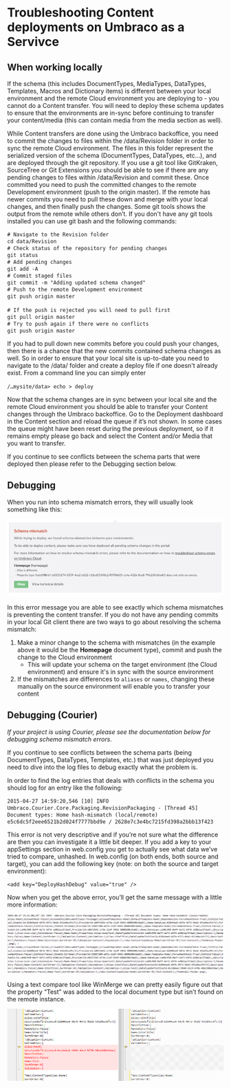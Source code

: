 # Troubleshooting Content deployments on Umbraco as a Servivce

## When working locally

If the schema (this includes DocumentTypes, MediaTypes, DataTypes, Templates, Macros and Dictionary items) is different between your local environment and the remote Cloud environment you are deploying to - you cannot do a Content transfer. You will need to deploy these schema updates to ensure that the environments are in-sync before continuing to transfer your content/media (this can contain media from the media section as well).

While Content transfers are done using the Umbraco backoffice, you need to commit the changes to files within the /data/Revision folder in order to sync the remote Cloud environment. The files in this folder represent the serialized version of the schema (DocumentTypes, DataTypes, etc...), and are deployed through the git repository.
If you use a git tool like GitKraken, SourceTree or Git Extensions you should be able to see if there are any pending changes to files within /data/Revision and commit these. Once committed you need to push the committed changes to the remote Development environment (push to the origin master). If the remote has newer commits you need to pull these down and merge with your local changes, and then finally push the changes. Some git tools shows the output from the remote while others don’t.
If you don't have any git tools installed you can use git bash and the following commands:

    # Navigate to the Revision folder
    cd data/Revision
    # Check status of the repository for pending changes
    git status
    # Add pending changes
    git add -A
    # Commit staged files
    git commit -m "Adding updated schema changed"
    # Push to the remote Development environment
    git push origin master
    
    # If the push is rejected you will need to pull first
    git pull origin master
    # Try to push again if there were no conflicts
    git push origin master

If you had to pull down new commits before you could push your changes, then there is a chance that the new commits contained schema changes as well. So in order to ensure that your local site is up-to-date you need to navigate to the /data/ folder and create a deploy  file if one doesn't already exist. From a command line you can simply enter

`/…mysite/data> echo > deploy` 

Now that the schema changes are in sync between your local site and the remote Cloud environment you should be able to transfer your Content changes through the Umbraco backoffice. Go to the Deployment dashboard in the Content section and reload the queue if it’s not shown. In some cases the queue might have been reset during the previous deployment, so if it remains empty please go back and select the Content and/or Media that you want to transfer.

If you continue to see conflicts between the schema parts that were deployed then please refer to the Debugging section below.

## Debugging

When you run into schema mismatch errors, they will usually look something like this:

![Schema Mismatch error message](images/schema-mismatch-on-transfer.png)

In this error message you are able to see exactly which schema mismatches is preventing the content transfer. If you do not have any pending commits in your local Git client there are two ways to go about resolving the schema mismatch:

1. Make a minor change to the schema with mismatches (in the example above it would be the **Homepage** document type), commit and push the change to the Cloud environment
    * This will update your schema on the target environment (the Cloud environment) and ensure it's in sync with the source environment
2. If the mismatches are differences to `aliases` or `names`, changing these manually on the source environment will enable you to transfer your content

## Debugging (Courier)

*If your project is using Courier, please see the documentation below for debugging schema mismatch errors.*

If you continue to see conflicts between the schema parts (being DocumentTypes, DataTypes, Templates, etc.) that was just deployed you need to dive into the log files to debug exactly what the problem is.

In order to find the log entries that deals with conflicts in the schema you should log for an entry like the following:


    2015-04-27 14:59:20,546 [10] INFO  Umbraco.Courier.Core.Packaging.RevisionPackaging - [Thread 45] Document types: Home hash-mismatch (local/remote) e5c6dc5f2eee6521b2d024f7777bbd9e / 2628e7c3e4bc7215fd398a2bbb13f423

This error is not very descriptive and if you’re not sure what the difference are then you can investigate it a little bit deeper. If you add a key to your appSettings section in web.config you get to actually see what data we’ve tried to compare, unhashed.
In web.config (on both ends, both source and target), you can add the following key (note: on both the source and target environment):

    <add key="DeployHashDebug" value="true" />

Now when you get the above error, you’ll get the same message with a little more information:

![clone dialog](images/image07.png)

Using a text compare tool like WinMerge we can pretty easily figure out that the property “Test” was added to the local document type but isn’t found on the remote instance.

![clone dialog](images/image00.png)
